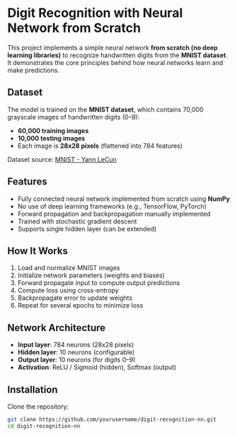 # Digit Recognition with Neural Network from Scratch

This project implements a simple neural network **from scratch (no deep learning libraries)** to recognize handwritten digits from the **MNIST dataset**. It demonstrates the core principles behind how neural networks learn and make predictions.

## Dataset

The model is trained on the **MNIST dataset**, which contains 70,000 grayscale images of handwritten digits (0–9):

- **60,000 training images**
- **10,000 testing images**
- Each image is **28x28 pixels** (flattened into 784 features)

Dataset source: [MNIST - Yann LeCun](http://yann.lecun.com/exdb/mnist/)

## Features

- Fully connected neural network implemented from scratch using **NumPy**
- No use of deep learning frameworks (e.g., TensorFlow, PyTorch)
- Forward propagation and backpropagation manually implemented
- Trained with stochastic gradient descent
- Supports single hidden layer (can be extended)

## How It Works

1. Load and normalize MNIST images
2. Initialize network parameters (weights and biases)
3. Forward propagate input to compute output predictions
4. Compute loss using cross-entropy
5. Backpropagate error to update weights
6. Repeat for several epochs to minimize loss

## Network Architecture

- **Input layer**: 784 neurons (28x28 pixels)
- **Hidden layer**: 10 neurons (configurable)
- **Output layer**: 10 neurons (for digits 0–9)
- **Activation**: ReLU / Sigmoid (hidden), Softmax (output)

## Installation

Clone the repository:

```bash
git clone https://github.com/yourusername/digit-recognition-nn.git
cd digit-recognition-nn
